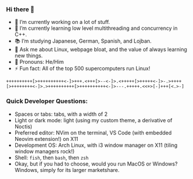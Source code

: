 ### Hi there 👋

- 🔭 I’m currently working on a lot of stuff.
- 🌱 I’m currently learning low level multithreading and concurrency in C++.
- 📚 I’m studying Japanese, German, Spanish, and Lojban.
- 💬 Ask me about Linux, webpage bloat, and the value of always learning new things.
- ️🌈 Pronouns: He/Him
- ⚡ Fun fact: All of the top 500 supercomputers run Linux!

`++++++++++[>++++++++++<-]>+++.<+++[>--<-]>.<+++++[>+++++<-]>-.>++++[>++++++++<-]>.>++++++++++[>++++++++++<-]>---.+++++.<<+>[-]+++[<.>-]`

### Quick Developer Questions:

- Spaces or tabs: tabs, with a width of 2
- Light or dark mode: light (using my custom theme, a derivative of Noctis)
- Preferred editor: NVim on the terminal, VS Code (with embedded Neovim extension!) on X11
- Development OS: Arch Linux, with i3 window manager on X11 (tiling window managers rock!)
- Shell: `fish`, then `bash`, then `zsh`
- Okay, but if you had to choose, would you run MacOS or Windows? Windows, simply for its larger marketshare.
